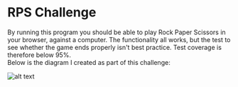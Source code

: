 # RPS Challenge

By running this program you should be able to play Rock Paper Scissors in your browser, against a computer. The functionality all works, but the test to see whether the game ends properly isn't best practice. Test coverage is therefore below 95%.<br />
Below is the diagram I created as part of this challenge:


![alt text](http://github.com/noravdh/rps-challenge-apprenticeships/blob/master/Screenshot%202020-03-06%20at%2014.14.50.png)